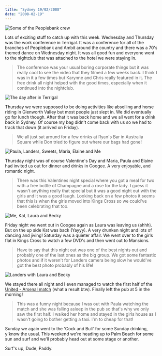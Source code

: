 ```yaml
---
title: "Sydney 19/02/2008"
date: "2008-02-19"
---
```

![Some of the Peoplebank crew](/images/P2120655.JPG "Gotta love that disco vibe!")

Lots of exciting stuff to catch up with this week. Wednesday and Thursday was the work conference in Terrigal. It was a conference for all of the branches of Peoplebank and Ambit around the country and there was a 70's themed dance on Wednesday night. It was all good fun and everyone went to the nightclub that was attached to the hotel we were staying in.
> The conference was your usual boring corporate things but it was really cool to see the video that they filmed a few weeks back. I think I was in it a few times but Karynne and Chris really featured in it. The free drink all night helped with the good times, especially when it continued into the nightclub.

![The day after in Terrigal](/images/Peopelbank_Conference_059.jpg "A few sore heads the next day")

Thursday we were supposed to be doing activities like abseiling and horse riding in Glenworth Valley but most people just slept in. We did eventually go for lunch though. After that it was back home and we all went for a drink back in Sydney. Of course my bag didn't come back with us so we had to track that down (it arrived on Friday).
> We all just sat around for a few drinks at Ryan's Bar in Australia Square while Don tried to figure out where our bags had gone!

![Paula, Landers, Sweets, Maria, Elaine and Me](/images/P2140050.JPG "How romantic!")

Thursday night was of course Valentine's Day and Maria, Paula and Elaine had invited us out for dinner and drinks in Coogee. A very enjoyable, and romantic night.
> There was this Valentines night special where you got a meal for two with a free bottle of Champagne and a rose for the lady. I guess it wasn't anything really that special but it was a good night out with the girls and it was a good laugh. Looking back on a few photos it seems that this is when the girls moved into Kings Cross so we could've been celebrating that too.

![Me, Kat, Laura and Becky](/images/P2152077.JPG "Me with all the ladies!")

Friday night we went out in Coogee again as Laura was leaving us (ahhh). But on the up side Kat was back (Yayyy). A very drunken night and lots of dancing and jiving! Saturday was a quieter affair. We went over to the girls flat in Kings Cross to watch a few DVD's and then went out to Mansions.
> Have to say that this night out was one of the best nights out and probably one of the last ones as the big group. We got some fantastic photos and if it weren't for Landers camera being slow he would've got the best photo probably of his life!

![Landers with Laura and Becky](/images/P2152086.JPG "Greatest photo of his life? Nearly!")

We stayed there all night and I even managed to watch the first half of the [United - Arsenal match](http://www.rte.ie/sport/soccer/2008/0216/manunited_arsenal.html) (what a result btw). Finally left the pub at 5 in the morning!
> This was a funny night because I was out with Paula watching the match and she was falling asleep in the pub so that's why we only saw the first half. I walked her home and stayed in the girls house as I wasn't going to bother getting a taxi. I'm to cheap for that!

Sunday we again went to the 'Cock and Bull' for some Sunday drinking, y'know the usual. This weekend we're heading up to Palm Beach for some sun and surf and we'll probably head out at some stage or another.

Surf's up, Dude,
Paddy.